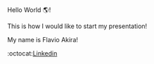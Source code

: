 Hello World :earth_americas:!

This is how I would like to start my presentation!

My name is Flavio Akira!

:octocat:[Linkedin](https://www.linkedin.com/in/flavio-akira/?locale=en_US)
